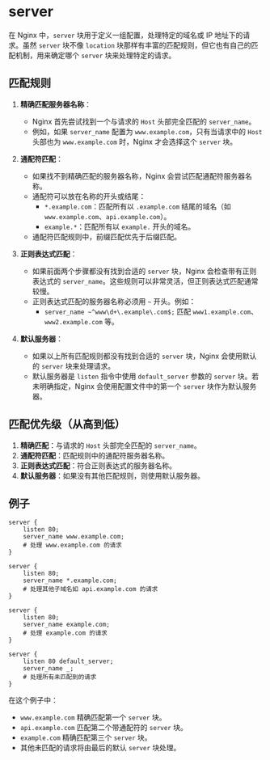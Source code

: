 # server

在 Nginx 中，`server` 块用于定义一组配置，处理特定的域名或 IP 地址下的请求。虽然 `server` 块不像 `location` 块那样有丰富的匹配规则，但它也有自己的匹配机制，用来确定哪个 `server` 块来处理特定的请求。

## 匹配规则

1. **精确匹配服务器名称**：
   - Nginx 首先尝试找到一个与请求的 `Host` 头部完全匹配的 `server_name`。
   - 例如，如果 `server_name` 配置为 `www.example.com`，只有当请求中的 `Host` 头部也为 `www.example.com` 时，Nginx 才会选择这个 `server` 块。

2. **通配符匹配**：
   - 如果找不到精确匹配的服务器名称，Nginx 会尝试匹配通配符服务器名称。
   - 通配符可以放在名称的开头或结尾：
     - `*.example.com`：匹配所有以 `.example.com` 结尾的域名（如 `www.example.com`、`api.example.com`）。
     - `example.*`：匹配所有以 `example.` 开头的域名。
   - 通配符匹配规则中，前缀匹配优先于后缀匹配。

3. **正则表达式匹配**：
   - 如果前面两个步骤都没有找到合适的 `server` 块，Nginx 会检查带有正则表达式的 `server_name`。这些规则可以非常灵活，但正则表达式匹配通常较慢。
   - 正则表达式匹配的服务器名称必须用 `~` 开头。例如：
     - `server_name ~^www\d+\.example\.com$;` 匹配 `www1.example.com`、`www2.example.com` 等。

4. **默认服务器**：
   - 如果以上所有匹配规则都没有找到合适的 `server` 块，Nginx 会使用默认的 `server` 块来处理请求。
   - 默认服务器是 `listen` 指令中使用 `default_server` 参数的 `server` 块。若未明确指定，Nginx 会使用配置文件中的第一个 `server` 块作为默认服务器。

## 匹配优先级（从高到低）

1. **精确匹配**：与请求的 `Host` 头部完全匹配的 `server_name`。
2. **通配符匹配**：匹配规则中的通配符服务器名称。
3. **正则表达式匹配**：符合正则表达式的服务器名称。
4. **默认服务器**：如果没有其他匹配规则，则使用默认服务器。

## 例子

```nginx
server {
    listen 80;
    server_name www.example.com;
    # 处理 www.example.com 的请求
}

server {
    listen 80;
    server_name *.example.com;
    # 处理其他子域名如 api.example.com 的请求
}

server {
    listen 80;
    server_name example.com;
    # 处理 example.com 的请求
}

server {
    listen 80 default_server;
    server_name _;
    # 处理所有未匹配到的请求
}
```

在这个例子中：

- `www.example.com` 精确匹配第一个 `server` 块。
- `api.example.com` 匹配第二个带通配符的 `server` 块。
- `example.com` 精确匹配第三个 `server` 块。
- 其他未匹配的请求将由最后的默认 `server` 块处理。
